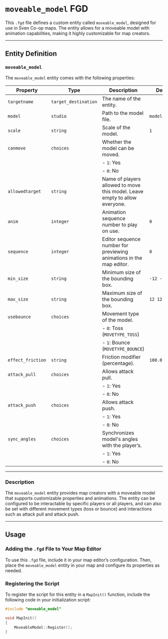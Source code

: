 # `moveable_model` FGD

This `.fgd` file defines a custom entity called `moveable_model`, designed for use in Sven Co-op maps. The entity allows for a moveable model with animation capabilities, making it highly customizable for map creators.

---

## Entity Definition

### `moveable_model`

The `moveable_model` entity comes with the following properties:

| Property         | Type             | Description                                                                                     | Default Value           |
|------------------|------------------|-------------------------------------------------------------------------------------------------|-------------------------|
| `targetname`     | `target_destination` | The name of the entity.                                                                          |                         |
| `model`          | `studio`         | Path to the model file.                                                                          | `models/recruit.mdl`    |
| `scale`          | `string`         | Scale of the model.                                                                              | `1`                     |
| `canmove`        | `choices`        | Whether the model can be moved.                                                                  |                         |
|                  |                  | - `1`: Yes                                                                                       |                         |
|                  |                  | - `0`: No                                                                                        |                         |
| `allowedtarget`  | `string`         | Name of players allowed to move this model. Leave empty to allow everyone.                       |                         |
| `anim`           | `integer`        | Animation sequence number to play on use.                                                        | `0`                     |
| `sequence`       | `integer`        | Editor sequence number for previewing animations in the map editor.                              | `0`                     |
| `min_size`       | `string`         | Minimum size of the bounding box.                                                                | `-12 -12 0`             |
| `max_size`       | `string`         | Maximum size of the bounding box.                                                                | `12 12 72`              |
| `usebounce`      | `choices`        | Movement type of the model.                                                                      |                         |
|                  |                  | - `0`: Toss (`MOVETYPE_TOSS`)                                                                    |                         |
|                  |                  | - `1`: Bounce (`MOVETYPE_BOUNCE`)                                                                |                         |
| `effect_friction`| `string`         | Friction modifier (percentage).                                                                  | `100.0`                 |
| `attack_pull`    | `choices`        | Allows attack pull.                                                                              |                         |
|                  |                  | - `1`: Yes                                                                                       |                         |
|                  |                  | - `0`: No                                                                                        |                         |
| `attack_push`    | `choices`        | Allows attack push.                                                                              |                         |
|                  |                  | - `1`: Yes                                                                                       |                         |
|                  |                  | - `0`: No                                                                                        |                         |
| `sync_angles`    | `choices`        | Synchronizes model's angles with the player’s.                                                   |                         |
|                  |                  | - `1`: Yes                                                                                       |                         |
|                  |                  | - `0`: No                                                                                        |                         |

---

### Description

The `moveable_model` entity provides map creators with a moveable model that supports customizable properties and animations. The entity can be configured to be interactable by specific players or all players, and can also be set with different movement types (toss or bounce) and interactions such as attack pull and attack push.

---

## Usage

### Adding the `.fgd` File to Your Map Editor

To use this `.fgd` file, include it in your map editor’s configuration. Then, place the `moveable_model` entity in your map and configure its properties as needed.

### Registering the Script

To register the script for this entity in a `MapInit()` function, include the following code in your initialization script:

```cpp
#include "moveable_model"

void MapInit()
{
    MoveableModel::Register();
}

